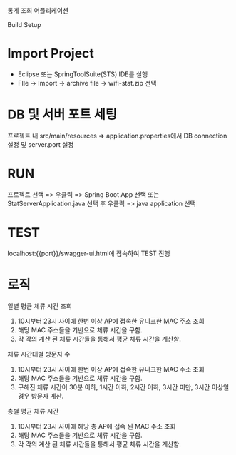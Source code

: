 통계 조회 어플리케이션


Build Setup
# Import Project
- Eclipse 또는 SpringToolSuite(STS) IDE를 실행
- FIle -> Import -> archive file -> wifi-stat.zip 선택


# DB 및 서버 포트 세팅
프로젝트 내 src/main/resources => application.properties에서 DB connection 설정 및 server.port 설정

# RUN
프로젝트 선택 => 우클릭 => Spring Boot App 선택 또는 StatServerApplication.java 선택 후 우클릭 => java application 선택

# TEST
localhost:{{port}}/swagger-ui.html에 접속하여 TEST 진행

# 로직
일별 평균 체류 시간 조회
1. 10시부터 23시 사이에 한번 이상 AP에 접속한 유니크한 MAC 주소 조회
2. 해당 MAC 주소들을 기반으로 체류 시간을 구함.
3. 각 각의 계산 된 체류 시간들을 통해서 평균 체류 시간을 계산함.

체류 시간대별 방문자 수
1. 10시부터 23시 사이에 한번 이상 AP에 접속한 유니크한 MAC 주소 조회
2. 해당 MAC 주소들을 기반으로 체류 시간을 구함.
3. 구해진 체류 시간이 30분 이하, 1시간 이하, 2시간 이하, 3시간 미만, 3시간 이상일 경우 방문자  계산.

층별 평균 체류 시간
1. 10시부터 23시 사이에 해당 층 AP에 접속 된 MAC 주소 조회
2. 해당 MAC 주소들을 기반으로 체류 시간을 구함.
3. 각 각의 계산 된 체류 시간들을 통해서 평균 체류 시간을 계산함.
